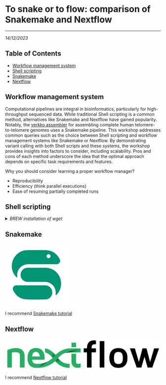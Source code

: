 # To snake or to flow: comparison of Snakemake and Nextflow
---
*14/12/2023*

## Table of Contents
* [Workflow management system](#workflow)
* [Shell scripting](#shell)
* [Snakemake](#snakemake)
* [Nextflow](#nextflow)

<a name="workflow"></a>
## Workflow management system
Computational pipelines are integral in bioinformatics, particularly for high-throughput sequenced data. While traditional Shell scripting is a common method, alternatives like Snakemake and Nextflow have gained popularity. Notably, the [verkko assembler](https://www.nextflow.io/docs/latest/getstarted.html) for assembling complete human telomere-to-telomere genomes uses a Snakemake pipeline. This workshop addresses common queries such as the choice between Shell scripting and workflow management systems like Snakemake or Nextflow. By demonstrating variant calling with both Shell scripts and these systems, the workshop provides insights into factors to consider, including scalability. Pros and cons of each method underscore the idea that the optimal approach depends on specific task requirements and features.

Why you should consider learning a proper workflow manager?
* Reproducibility
* Efficiency (think parallel executions)
* Ease of resuming partially completed runs

<a name="shell"></a>
## Shell scripting

<details>
<summary>
<i> BREW installation of wget </i>
</summary>
<p>
==> Downloading https://ghcr.io/v2/homebrew/core/gettext/manifests/0.21
######################################################################## 100.0%

</p>
</details>

<a name="snakemake"></a>
## Snakemake

![Snakemake](snakemake.png)

I recommend [Snakemake tutorial](https://snakemake.readthedocs.io/en/stable/tutorial/tutorial.html)

<a name="nextflow"></a>
## Nextflow

![Nextflow](nextflow.png)

I recommend [Nextflow tutorial](https://www.nextflow.io/docs/latest/getstarted.html)
